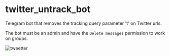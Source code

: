 # twitter_untrack_bot

Telegram bot that removes the tracking query parameter 't' on Twitter urls.

The bot must be an admin and have the `Delete messages` permission to work on groups.

![tweetter](https://user-images.githubusercontent.com/7137144/185697802-117811d4-e050-45fa-89a4-8f80ff85b3c0.png)
